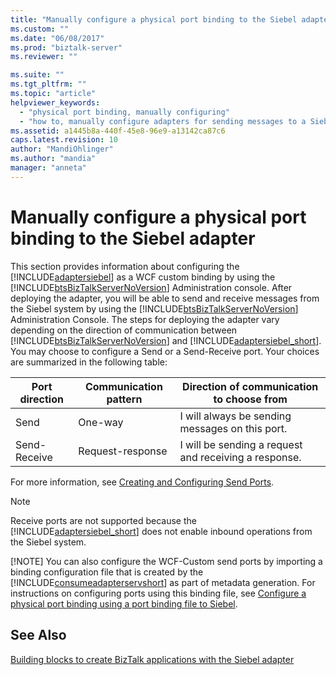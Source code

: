 ```yaml
---
title: "Manually configure a physical port binding to the Siebel adapter | Microsoft Docs"
ms.custom: ""
ms.date: "06/08/2017"
ms.prod: "biztalk-server"
ms.reviewer: ""

ms.suite: ""
ms.tgt_pltfrm: ""
ms.topic: "article"
helpviewer_keywords: 
  - "physical port binding, manually configuring"
  - "how to, manually configure adapters for sending messages to a Siebel system"
ms.assetid: a1445b8a-440f-45e8-96e9-a13142ca87c6
caps.latest.revision: 10
author: "MandiOhlinger"
ms.author: "mandia"
manager: "anneta"
---
```

# Manually configure a physical port binding to the Siebel adapter
This section provides information about configuring the [!INCLUDE[adaptersiebel](../../includes/adaptersiebel-md.md)] as a WCF custom binding by using the [!INCLUDE[btsBizTalkServerNoVersion](../../includes/btsbiztalkservernoversion-md.md)] Administration console. After deploying the adapter, you will be able to send and receive messages from the Siebel system by using the [!INCLUDE[btsBizTalkServerNoVersion](../../includes/btsbiztalkservernoversion-md.md)] Administration Console. The steps for deploying the adapter vary depending on the direction of communication between [!INCLUDE[btsBizTalkServerNoVersion](../../includes/btsbiztalkservernoversion-md.md)] and [!INCLUDE[adaptersiebel_short](../../includes/adaptersiebel-short-md.md)]. You may choose to configure a Send or a Send-Receive port. Your choices are summarized in the following table:  
  
|Port direction|Communication pattern|Direction of communication to choose from|  
|---|---|---|  
|Send|One-way|I will always be sending messages on this port.|  
|Send-Receive|Request-response|I will be sending a request and receiving a response.|  
  
 For more information, see [Creating and Configuring Send Ports](../../core/creating-and-configuring-send-ports.md).
  
> [!NOTE]
>  Receive ports are not supported because the [!INCLUDE[adaptersiebel_short](../../includes/adaptersiebel-short-md.md)] does not enable inbound operations from the Siebel system.  
> 
> [!NOTE]
>  You can also configure the WCF-Custom send ports by importing a binding configuration file that is created by the [!INCLUDE[consumeadapterservshort](../../includes/consumeadapterservshort-md.md)] as part of metadata generation. For instructions on configuring ports using this binding file, see [Configure a physical port binding using a port binding file to Siebel](../../adapters-and-accelerators/adapter-siebel/configure-a-physical-port-binding-using-a-port-binding-file-to-siebel.md).
  
 
  
## See Also  
[Building blocks to create BizTalk applications with the Siebel adapter](../../adapters-and-accelerators/adapter-siebel/building-blocks-to-create-biztalk-applications-with-the-siebel-adapter.md)